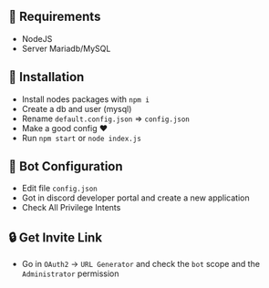 ## 🦈 Requirements
- NodeJS
- Server Mariadb/MySQL

## 🚀 Installation
- Install nodes packages with `npm i`
- Create a db and user (mysql)
- Rename `default.config.json` => `config.json`
- Make a good config ❤️
- Run `npm start` or `node index.js`

## 📝 Bot Configuration
- Edit file `config.json`
- Got in discord developer portal and create a new application
- Check All Privilege Intents

## 🔒 Get Invite Link
- Go in `OAuth2` -> `URL Generator` and check the `bot` scope and the `Administrator` permission
